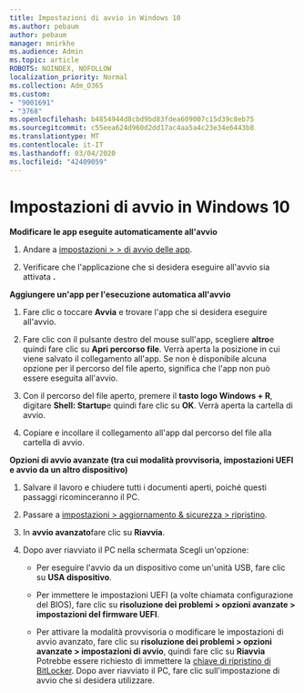 ```yaml
---
title: Impostazioni di avvio in Windows 10
ms.author: pebaum
author: pebaum
manager: mnirkhe
ms.audience: Admin
ms.topic: article
ROBOTS: NOINDEX, NOFOLLOW
localization_priority: Normal
ms.collection: Adm_O365
ms.custom:
- "9001691"
- "3768"
ms.openlocfilehash: b4854944d8cbd9bd83fdea609007c15d39c8eb75
ms.sourcegitcommit: c55eea624d960d2dd17ac4aa5a4c23e34e6443b8
ms.translationtype: MT
ms.contentlocale: it-IT
ms.lasthandoff: 03/04/2020
ms.locfileid: "42409059"
---
```

# <a name="startup-settings-in-windows-10"></a>Impostazioni di avvio in Windows 10

**Modificare le app eseguite automaticamente all'avvio**

1. Andare a [impostazioni > > di avvio delle app](ms-settings:startupapps?activationSource=GetHelp).

2. Verificare che l'applicazione che si desidera eseguire all'avvio sia attivata **.**

**Aggiungere un'app per l'esecuzione automatica all'avvio**

1. Fare clic o toccare **Avvia** e trovare l'app che si desidera eseguire all'avvio.

2. Fare clic con il pulsante destro del mouse sull'app, scegliere **altro**e quindi fare clic su **Apri percorso file**. Verrà aperta la posizione in cui viene salvato il collegamento all'app. Se non è disponibile alcuna opzione per il percorso del file aperto, significa che l'app non può essere eseguita all'avvio.

3. Con il percorso del file aperto, premere il **tasto logo Windows + R**, digitare **Shell: Startup**e quindi fare clic su **OK**. Verrà aperta la cartella di avvio.

4. Copiare e incollare il collegamento all'app dal percorso del file alla cartella di avvio.

**Opzioni di avvio avanzate (tra cui modalità provvisoria, impostazioni UEFI e avvio da un altro dispositivo)**

1. Salvare il lavoro e chiudere tutti i documenti aperti, poiché questi passaggi ricominceranno il PC.

2. Passare a [impostazioni > aggiornamento & sicurezza > ripristino](ms-settings:recovery?activationSource=GetHelp).

3. In **avvio avanzato**fare clic su **Riavvia**. 

4. Dopo aver riavviato il PC nella schermata Scegli un'opzione:

    - Per eseguire l'avvio da un dispositivo come un'unità USB, fare clic su **USA dispositivo**.

    - Per immettere le impostazioni UEFI (a volte chiamata configurazione del BIOS), fare clic su **risoluzione dei problemi > opzioni avanzate > impostazioni del firmware UEFI**. 

    - Per attivare la modalità provvisoria o modificare le impostazioni di avvio avanzato, fare clic su **risoluzione dei problemi > opzioni avanzate > impostazioni di avvio**, quindi fare clic su **Riavvia** Potrebbe essere richiesto di immettere la [chiave di ripristino di BitLocker](https://support.microsoft.com/help/4026181/windows-10-find-my-bitlocker-recovery-key). Dopo aver riavviato il PC, fare clic sull'impostazione di avvio che si desidera utilizzare.